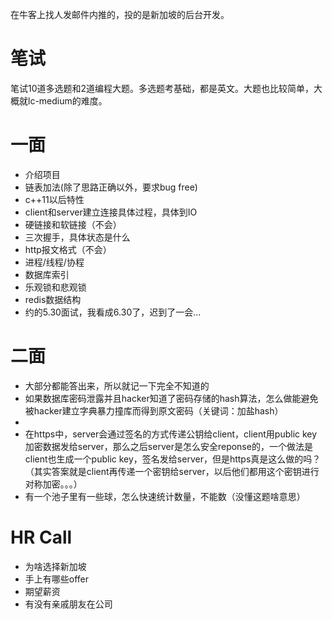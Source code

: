在牛客上找人发邮件内推的，投的是新加坡的后台开发。



# 笔试

笔试10道多选题和2道编程大题。多选题考基础，都是英文。大题也比较简单，大概就lc-medium的难度。

# 一面

* 介绍项目
* 链表加法(除了思路正确以外，要求bug free)
* c++11以后特性
* client和server建立连接具体过程，具体到IO
* 硬链接和软链接（不会）
* 三次握手，具体状态是什么
* http报文格式（不会）
* 进程/线程/协程
* 数据库索引
* 乐观锁和悲观锁
* redis数据结构
* 约的5.30面试，我看成6.30了，迟到了一会...

# 二面

* 大部分都能答出来，所以就记一下完全不知道的
* 如果数据库密码泄露并且hacker知道了密码存储的hash算法，怎么做能避免被hacker建立字典暴力撞库而得到原文密码（关键词：加盐hash）
* 
* 在https中，server会通过签名的方式传递公钥给client，client用public key 加密数据发给server，那么之后server是怎么安全reponse的，一个做法是client也生成一个public key，签名发给server，但是https真是这么做的吗？（其实答案就是client再传递一个密钥给server，以后他们都用这个密钥进行对称加密。。。）
* 有一个池子里有一些球，怎么快速统计数量，不能数（没懂这题啥意思）

# HR Call

* 为啥选择新加坡
* 手上有哪些offer
* 期望薪资
* 有没有亲戚朋友在公司


